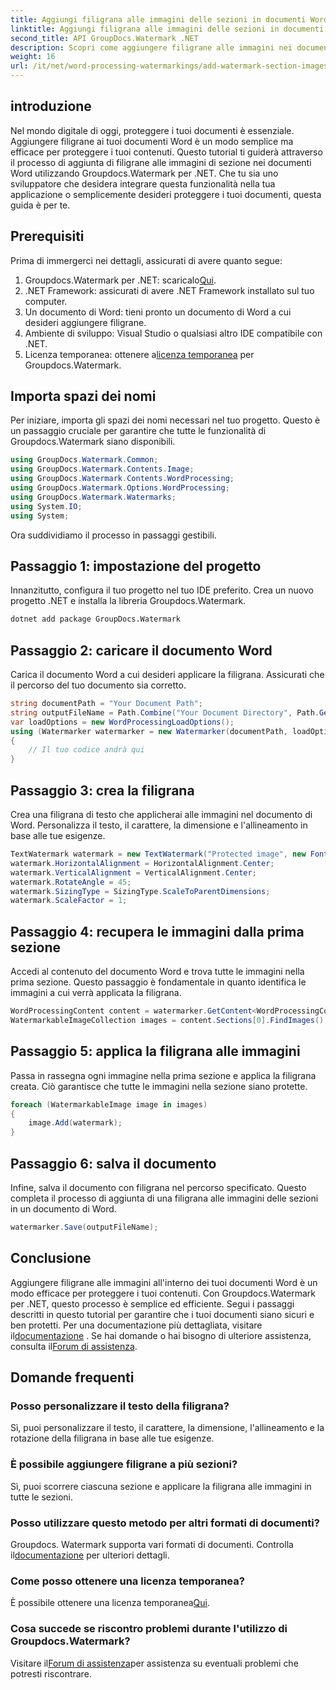 ```yaml
---
title: Aggiungi filigrana alle immagini delle sezioni in documenti Word
linktitle: Aggiungi filigrana alle immagini delle sezioni in documenti Word
second_title: API GroupDocs.Watermark .NET
description: Scopri come aggiungere filigrane alle immagini nei documenti Word utilizzando Groupdocs per .NET. Segui la nostra guida per una protezione dei documenti sicura e professionale.
weight: 16
url: /it/net/word-processing-watermarkings/add-watermark-section-images-word-docs/
---
```

## introduzione
Nel mondo digitale di oggi, proteggere i tuoi documenti è essenziale. Aggiungere filigrane ai tuoi documenti Word è un modo semplice ma efficace per proteggere i tuoi contenuti. Questo tutorial ti guiderà attraverso il processo di aggiunta di filigrane alle immagini di sezione nei documenti Word utilizzando Groupdocs.Watermark per .NET. Che tu sia uno sviluppatore che desidera integrare questa funzionalità nella tua applicazione o semplicemente desideri proteggere i tuoi documenti, questa guida è per te.
## Prerequisiti
Prima di immergerci nei dettagli, assicurati di avere quanto segue:
1.  Groupdocs.Watermark per .NET: scaricalo[Qui](https://releases.groupdocs.com/Watermark/net/).
2. .NET Framework: assicurati di avere .NET Framework installato sul tuo computer.
3. Un documento di Word: tieni pronto un documento di Word a cui desideri aggiungere filigrane.
4. Ambiente di sviluppo: Visual Studio o qualsiasi altro IDE compatibile con .NET.
5.  Licenza temporanea: ottenere a[licenza temporanea](https://purchase.groupdocs.com/temporary-license/) per Groupdocs.Watermark.
## Importa spazi dei nomi
Per iniziare, importa gli spazi dei nomi necessari nel tuo progetto. Questo è un passaggio cruciale per garantire che tutte le funzionalità di Groupdocs.Watermark siano disponibili.
```csharp
using GroupDocs.Watermark.Common;
using GroupDocs.Watermark.Contents.Image;
using GroupDocs.Watermark.Contents.WordProcessing;
using GroupDocs.Watermark.Options.WordProcessing;
using GroupDocs.Watermark.Watermarks;
using System.IO;
using System;
```
Ora suddividiamo il processo in passaggi gestibili.
## Passaggio 1: impostazione del progetto
Innanzitutto, configura il tuo progetto nel tuo IDE preferito. Crea un nuovo progetto .NET e installa la libreria Groupdocs.Watermark.
```bash
dotnet add package GroupDocs.Watermark
```
## Passaggio 2: caricare il documento Word
Carica il documento Word a cui desideri applicare la filigrana. Assicurati che il percorso del tuo documento sia corretto.
```csharp
string documentPath = "Your Document Path";
string outputFileName = Path.Combine("Your Document Directory", Path.GetFileName(documentPath));
var loadOptions = new WordProcessingLoadOptions();
using (Watermarker watermarker = new Watermarker(documentPath, loadOptions))
{
    // Il tuo codice andrà qui
}
```
## Passaggio 3: crea la filigrana
Crea una filigrana di testo che applicherai alle immagini nel documento di Word. Personalizza il testo, il carattere, la dimensione e l'allineamento in base alle tue esigenze.
```csharp
TextWatermark watermark = new TextWatermark("Protected image", new Font("Arial", 8));
watermark.HorizontalAlignment = HorizontalAlignment.Center;
watermark.VerticalAlignment = VerticalAlignment.Center;
watermark.RotateAngle = 45;
watermark.SizingType = SizingType.ScaleToParentDimensions;
watermark.ScaleFactor = 1;
```
## Passaggio 4: recupera le immagini dalla prima sezione
Accedi al contenuto del documento Word e trova tutte le immagini nella prima sezione. Questo passaggio è fondamentale in quanto identifica le immagini a cui verrà applicata la filigrana.
```csharp
WordProcessingContent content = watermarker.GetContent<WordProcessingContent>();
WatermarkableImageCollection images = content.Sections[0].FindImages();
```
## Passaggio 5: applica la filigrana alle immagini
Passa in rassegna ogni immagine nella prima sezione e applica la filigrana creata. Ciò garantisce che tutte le immagini nella sezione siano protette.
```csharp
foreach (WatermarkableImage image in images)
{
    image.Add(watermark);
}
```
## Passaggio 6: salva il documento
Infine, salva il documento con filigrana nel percorso specificato. Questo completa il processo di aggiunta di una filigrana alle immagini delle sezioni in un documento di Word.
```csharp
watermarker.Save(outputFileName);
```
## Conclusione
Aggiungere filigrane alle immagini all'interno dei tuoi documenti Word è un modo efficace per proteggere i tuoi contenuti. Con Groupdocs.Watermark per .NET, questo processo è semplice ed efficiente. Segui i passaggi descritti in questo tutorial per garantire che i tuoi documenti siano sicuri e ben protetti.
 Per una documentazione più dettagliata, visitare il[documentazione](https://tutorials.groupdocs.com/Watermark/net/) . Se hai domande o hai bisogno di ulteriore assistenza, consulta il[Forum di assistenza](https://forum.groupdocs.com/c/watermark/19).
## Domande frequenti
### Posso personalizzare il testo della filigrana?
Sì, puoi personalizzare il testo, il carattere, la dimensione, l'allineamento e la rotazione della filigrana in base alle tue esigenze.
### È possibile aggiungere filigrane a più sezioni?
Sì, puoi scorrere ciascuna sezione e applicare la filigrana alle immagini in tutte le sezioni.
### Posso utilizzare questo metodo per altri formati di documenti?
 Groupdocs. Watermark supporta vari formati di documenti. Controlla il[documentazione](https://tutorials.groupdocs.com/Watermark/net/) per ulteriori dettagli.
### Come posso ottenere una licenza temporanea?
 È possibile ottenere una licenza temporanea[Qui](https://purchase.groupdocs.com/temporary-license/).
### Cosa succede se riscontro problemi durante l'utilizzo di Groupdocs.Watermark?
 Visitare il[Forum di assistenza](https://forum.groupdocs.com/c/watermark/19)per assistenza su eventuali problemi che potresti riscontrare.